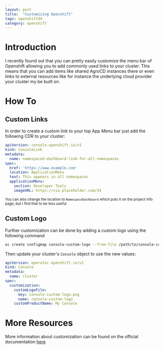 ```yaml
---
layout: post
title:  "Customizing Openshift"
tags: openshift49
category: openshift
---
```



# Introduction

I recently found out that you can pretty easily customize the menu bar of Openshift allowing you to add commonly used links to your cluster. This means that you can add items like shared AgroCD instances there or even links to external resources like for instance the underlying cloud provider your cluster my be built on.

# How To

## Custom Links

In order to create a custom link to your top App Menu bar just add the following CDR to your cluster:

``` yaml
apiVersion: console.openshift.io/v1
kind: ConsoleLink
metadata:
  name: namespaced-dashboard-link-for-all-namespaces
spec:
  href: 'https://www.example.com'
  location: ApplicationMenu
  text: This appears in all namespaces
  applicationMenu:
    section: Developer Tools
    imageURL: https://via.placeholder.com/24
```

<sub>You can also change the location to `NamespaceDashboard` which puts it on the project info page, but I find that to be less useful</sub>

## Custom Logo

Further customization can be done by adding a custom logo using the following command

``` sh
oc create configmap console-custom-logo --from-file /path/to/console-custom-logo.png -n openshift-config
```

Then update your cluster's `Console` object to use the new values:

``` yaml
apiVersion: operator.openshift.io/v1
kind: Console
metadata:
  name: cluster
spec:
  customization:
    customLogoFile:
      key: console-custom-logo.png
      name: console-custom-logo
    customProductName: My Console
```

# More Resources

More information about customization can be found on the official documentation [here](https://docs.openshift.com/container-platform/4.9/web_console/customizing-the-web-console.html)
